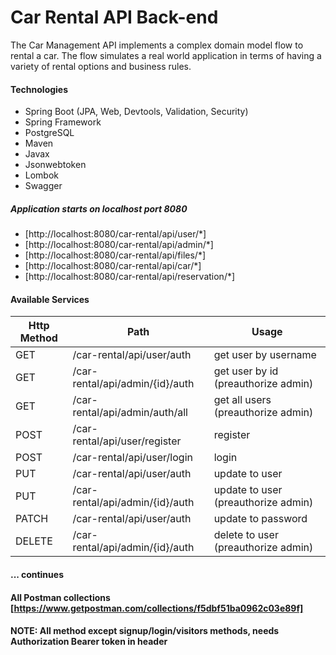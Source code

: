 # Car Rental API Back-end

The Car Management API implements a complex domain model flow to rental a car. The flow simulates a real world application in terms of having a variety of rental options and business rules.

#### Technologies
- Spring Boot (JPA, Web, Devtools, Validation, Security)
- Spring Framework
- PostgreSQL
- Maven
- Javax
- Jsonwebtoken
- Lombok
- Swagger

##### Application starts on localhost port 8080
- [http://localhost:8080/car-rental/api/user/*]
- [http://localhost:8080/car-rental/api/admin/*]
- [http://localhost:8080/car-rental/api/files/*]
- [http://localhost:8080/car-rental/api/car/*]
- [http://localhost:8080/car-rental/api/reservation/*] 

#### Available Services
| Http Method | Path | Usage |
| ------ | ------ | ------ |
| GET | /car-rental/api/user/auth | get user by username |
| GET | /car-rental/api/admin/{id}/auth | get user by id (preauthorize admin) |
| GET | /car-rental/api/admin/auth/all | get all users (preauthorize admin) |
| POST | /car-rental/api/user/register | register |
| POST | /car-rental/api/user/login | login |
| PUT | /car-rental/api/user/auth | update to user |
| PUT | /car-rental/api/admin/{id}/auth | update to user (preauthorize admin) |
| PATCH | /car-rental/api/user/auth | update to password |
| DELETE | /car-rental/api/admin/{id}/auth | delete to user (preauthorize admin) |
#### ... continues

#### All Postman collections [https://www.getpostman.com/collections/f5dbf51ba0962c03e89f]

#### NOTE: All method except signup/login/visitors methods, needs Authorization Bearer token in header 

